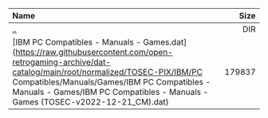|Name|Size|
|:---|---:|
|[..](../index.html)|DIR|
|[IBM PC Compatibles - Manuals - Games.dat](https://raw.githubusercontent.com/open-retrogaming-archive/dat-catalog/main/root/normalized/TOSEC-PIX/IBM/PC Compatibles/Manuals/Games/IBM PC Compatibles - Manuals - Games/IBM PC Compatibles - Manuals - Games (TOSEC-v2022-12-21_CM).dat)|179837|
